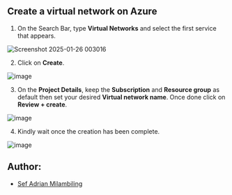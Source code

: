 ## Create a virtual network on Azure

1. On the Search Bar, type **Virtual Networks** and select the first service that appears.

![Screenshot 2025-01-26 003016](https://github.com/user-attachments/assets/dec2b3c2-2c72-4b2f-9ff3-260965ae4415)

2. Click on **Create**.

![image](https://github.com/user-attachments/assets/d90065b6-fec4-46c2-9178-524051513779)

3. On the **Project Details**, keep the **Subscription** and **Resource group** as default then set your desired **Virtual network name**. Once done click on **Review + create**.

![image](https://github.com/user-attachments/assets/d552e599-4d64-46b2-ae59-aedd9249c541)

4. Kindly wait once the creation has been complete.

![image](https://github.com/user-attachments/assets/a2897b43-af66-4b65-98c2-3818f8c13214)


## Author:

- [Sef Adrian Milambiling](https://github.com/AdrianM756)
